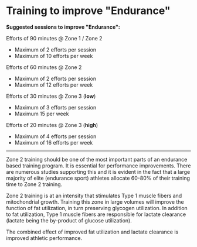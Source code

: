 # Training to improve "Endurance"

**Suggested sessions to improve "Endurance":**

Efforts of 90 minutes @ Zone 1 / Zone 2
* Maximum of 2 efforts per session
* Maximum of 10 efforts per week

Efforts of 60 minutes @ Zone 2
* Maximum of 2 efforts per session
* Maximum of 12 efforts per week

Efforts of 30 minutes @ Zone 3 (**low**)
* Maximum of 3 efforts per session
* Maximum 15 per week

Efforts of 20 minutes @ Zone 3 (**high**)
* Maximum of 4 efforts per session
* Maximum of 16 efforts per week

---

Zone 2 training should be one of the most important parts of an endurance based training program. It is essential for performance improvements. There are numerous studies supporting this and it is evident in the fact that a large majority of elite (endurance sport) athletes allocate 60-80% of their training time to Zone 2 training.

Zone 2 training is at an intensity that stimulates Type 1 muscle fibers and mitochondrial growth. Training this zone in large volumes will improve the function of fat utilization, in turn preserving glycogen utilization. In addition to fat utilization, Type 1 muscle fibers are responsible for lactate clearance (lactate being the by-product of glucose utilization).

The combined effect of improved fat utilization and lactate clearance is improved athletic performance.
